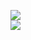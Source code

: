 [![](https://img.shields.io/badge/Made%20With-Github%20Spray-lightgrey.svg?style=for-the-badge&logo=github)](https://github.com/Annihil/github-spray#21406)  
[![](https://i.imgur.com/2DrTn0Z.gif)](https://github.com/Annihil/github-spray)